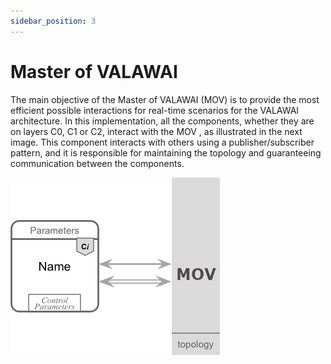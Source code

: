 ```yaml
---
sidebar_position: 3
---
```


# Master of VALAWAI

The main objective of the Master of VALAWAI (MOV) is to provide the most efficient
possible interactions for real-time scenarios for the VALAWAI architecture.
In this implementation, all the components, whether they are on layers C0,
C1 or C2, interact with the MOV , as illustrated in the next image. 
This component interacts with others using a publisher/subscriber pattern,
and it is responsible for maintaining the topology and guaranteeing communication
between the components. 

![The value compatibility calculator component](/img/toolbox/mov_schema.png)

